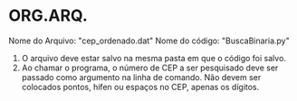 # ORG.ARQ.

Nome do Arquivo: "cep_ordenado.dat"
Nome do código:  "BuscaBinaria.py"

1) O arquivo deve estar salvo na mesma pasta em que o código foi salvo.
2) Ao chamar o programa, o número de CEP a ser pesquisado deve ser passado como argumento na linha de comando.
   Não devem ser colocados pontos, hífen ou espaços no CEP, apenas os dígitos.
